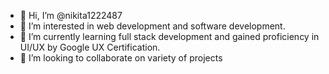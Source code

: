 - 👋 Hi, I’m @nikita1222487
- 👀 I’m interested in web development and software development.
- 🌱 I’m currently learning full stack development and gained proficiency in UI/UX by Google UX Certification.
- 💞️ I’m looking to collaborate on variety of projects


<!---
nikita1222487/nikita1222487 is a ✨ special ✨ repository because its `README.md` (this file) appears on your GitHub profile.
You can click the Preview link to take a look at your changes.
--->
